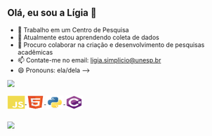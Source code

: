 ## Olá, eu sou a Lígia 👋



- 🔭 Trabalho em um Centro de Pesquisa
- 🌱 Atualmente estou aprendendo coleta de dados
- 👯 Procuro colaborar na criação e desenvolvimento de pesquisas acadêmicas
- 📫 Contate-me no email: ligia.simplicio@unesp.br
- 😄 Pronouns: ela/dela
-->

<div>
  <a href="https://github.com/ligiadlsimplicio">
  <img height="180em" src="https://github-readme-stats.vercel.app/api?username=ligiadlsimplicio&show_icons=true&theme=buefy&include_all_commits=true&count_private=true"/>  
</div>

<div style="display: inline_block"><br>
  <img align="center" alt="Rafa-Js" height="30" width="40" src="https://raw.githubusercontent.com/devicons/devicon/master/icons/javascript/javascript-plain.svg">
  <img align="center" alt="Rafa-HTML" height="30" width="40" src="https://raw.githubusercontent.com/devicons/devicon/master/icons/html5/html5-original.svg">
  <img align="center" alt="Rafa-Python" height="30" width="40" src="https://raw.githubusercontent.com/devicons/devicon/master/icons/python/python-original.svg">
  <img align="center" alt="Rafa-Csharp" height="30" width="40" src="https://raw.githubusercontent.com/devicons/devicon/master/icons/csharp/csharp-original.svg">
</div>
  
##

  <div> 
  <a href="https://instagram.com/ligia.simplicio" target="_blank"><img src="https://img.shields.io/badge/-Instagram-%23E4405F?style=for-the-badge&logo=instagram&logoColor=white" target="_blank"></a> 
</div>
